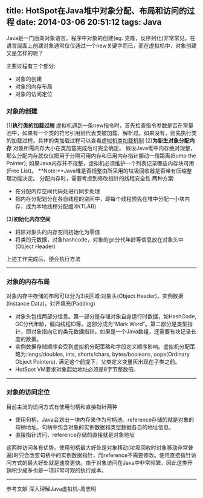 title: HotSpot在Java堆中对象分配、布局和访问的过程
date: 2014-03-06 20:51:12
tags: Java
-------------------

Java是一门面向对象语言。程序中对象的创建(eg. 克隆，反序列化)非常常见。在语言层面上创建对象通常仅仅通过一个new关键字而已，而在虚拟机中，对象创建又是怎样的呢？

主要过程有三个部分:

- 对象的创建  
- 对象的内存布局  
- 对象的访问定位  

<!--more-->

### 对象的创建
(1)**执行类的加载过程**
虚拟机遇到一条new指令时，首先检查指令参数是否在常量池中，如果有一个类的符号引用则代表类被加载、解析过。如果没有，则先执行类的加载过程。具体的类加载过程可以查看[虚拟机类加载机制](http://wjk20120522.github.io/2015/04/05/%E8%99%9A%E6%8B%9F%E6%9C%BA%E7%B1%BB%E5%8A%A0%E8%BD%BD%E6%9C%BA%E5%88%B6/)
(2)**为新生对象分配内存**
对象所需内存大小在类加载完成后可完全确定。
假设Java堆中内存绝对规整，那么分配内存就仅仅把用于分隔可用内存和已用内存指针挪动一段距离(Bump the Pointer);
如果Java内存并不规整，虚拟机必须维护一个列表记录哪些内存块可用(Free List)。
**Note:**Java堆是否规整由所采用的垃圾回收器是否带有压缩整理功能决定。
分配内存时，需要考虑到修改指针的线程安全性.两种方案:

- 在分配内存空间代码处进行同步处理
- 把内存分配划分在各自线程的空间中，即每个线程预先在堆中分配一小块内存，成为本地线程分配缓冲(TLAB)

(3)**初始化内存空间**

- 将除对象头的内存空间初始化为零值
- 将类的元数据，对象hashcode，对象的gc分代年龄等信息放在对象头中(Object Header)

上述工作完成后，便会执行<init>方法

-------------------
### 对象的内存布局
对象内存中存储的布局可以分为3块区域:对象头(Object Header)，实例数据(Instance Data)，对齐填充(Padding)
- 对象头包括两部分信息。第一部分是存储对象自身运行时数据，如HashCode, GC分代年龄，偏向线程ID等。这部分成为“Mark Word”。第二部分是类型指针，即对象指向它的类元数据指针。如果是一个Java数组，还需要有块记录长度的数据。 
- 实例数据存储顺序会受到虚拟机分配策略和字段定义顺序影响。虚拟机分配策略为:longs/doubles, ints, shorts/chars, bytes/booleans, oops(Ordinary Object Pointers). 满足这个前提下，父类定义变量灰出现在子类之前。
- HotSpot VM要求对象起始地址必须是8字节整数倍。

-------------------
### 对象的访问定位
目前主流的访问方式有使用句柄和直接指针两种
- 使用句柄，Java会划出一块内存来作为句柄池。reference存储的就是对象的句柄地址。句柄中包含对象的实例数据和类型数据各自的地址信息。
- 直接指针访问，reference存储的直接就是对象地址

这两种访问各有优势。使用句柄最大好处是对象移动(垃圾回收时对象移动非常普遍)时只会改变句柄中的实例数据指针，而reference不需要修改。使用直接指针访问方式的最大好处就是速度更快。由于对象访问在Java中非常频繁，因此这类开销积少成多也是一项非常可观的执行成本。

-------------------
参考文献
深入理解Java虚拟机-周志明
